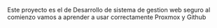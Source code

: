Este proyecto es el de Desarrollo de sistema de gestion web seguro al comienzo vamos a aprender a usar correctamente Proxmox y Github
